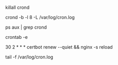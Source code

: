 <!-- No need to say -->

killall crond

<!-- -b: background, -l: log, 8: log detail level, -L: log file location -->

crond -b -l 8 -L /var/log/cron.log

<!-- Verify -->

ps aux | grep crond

<!-- Open schedule -->

crontab -e

<!-- Add this line -->

30 2 \* \* \* certbot renew --quiet && nginx -s reload

<!-- Check log -->

tail -f /var/log/cron.log

